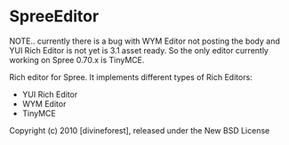 SpreeEditor
===========

NOTE.. currently there is a bug with WYM Editor not posting the body and YUI Rich Editor is not yet is 3.1 asset ready.
So the only editor currently working on Spree 0.70.x is TinyMCE.


Rich editor for Spree. It implements different types of Rich Editors:

- YUI Rich Editor
- WYM Editor
- TinyMCE

Copyright (c) 2010 [divineforest], released under the New BSD License

